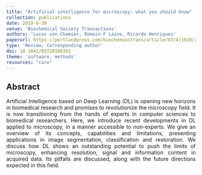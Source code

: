 ```yaml
---
title: "Artificial intelligence for microscopy: what you should know"
collection: publications
date: 2019-8-30
venue: 'Biochemical Society Transactions'
authors: 'Lucas von Chamier, Romain F Laine, Ricardo Henriques'
paperurl: https://portlandpress.com/biochemsoctrans/article/47/4/1029/219665/Artificial-intelligence-for-microscopy-what-you
type: 'Review, Corresponding author'
doi: 10.1042/BST20180391
theme: 'software, methods'
resources: "care"
---
```


<h2> Abstract </h2>
<p align= "justify">
Artificial Intelligence based on Deep Learning (DL) is opening new horizons in biomedical research and promises to revolutionize the microscopy field. It is now transitioning from the hands of experts in computer sciences to biomedical researchers. Here, we introduce recent developments in DL applied to microscopy, in a manner accessible to non-experts. We give an overview of its concepts, capabilities and limitations, presenting applications in image segmentation, classification and restoration. We discuss how DL shows an outstanding potential to push the limits of microscopy, enhancing resolution, signal and information content in acquired data. Its pitfalls are discussed, along with the future directions expected in this field.
